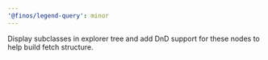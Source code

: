 ```yaml
---
'@finos/legend-query': minor
---
```


Display subclasses in explorer tree and add DnD support for these nodes to help build fetch structure.
